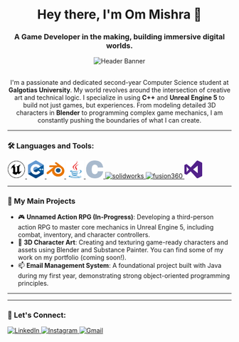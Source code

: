 

<h1 align="center">Hey there, I'm Om Mishra 👋</h1>
<h3 align="center">A Game Developer in the making, building immersive digital worlds.</h3>
<div align="center">
  <img src="https://i.gifer.com/6M8R.gif" width="50%" alt="Header Banner"/>
</div>

<br>

<p align="center">
  I'm a passionate and dedicated second-year Computer Science student at <b>Galgotias University</b>. My world revolves around the intersection of creative art and technical logic. I specialize in using <b>C++</b> and <b>Unreal Engine 5</b> to build not just games, but experiences. From modeling detailed 3D characters in <b>Blender</b> to programming complex game mechanics, I am constantly pushing the boundaries of what I can create.
</p>

<hr>

<h3 align="left">🛠️ Languages and Tools:</h3>
<p align="left">
  <a href="https://www.unrealengine.com/" target="_blank" rel="noreferrer"> <img src="https://raw.githubusercontent.com/devicons/devicon/master/icons/unrealengine/unrealengine-original.svg" alt="unrealengine" width="40" height="40"/> </a> 
  <a href="https://www.cplusplus.com/" target="_blank" rel="noreferrer"> <img src="https://raw.githubusercontent.com/devicons/devicon/master/icons/cplusplus/cplusplus-original.svg" alt="cplusplus" width="40" height="40"/> </a> 
  <a href="https://www.blender.org/" target="_blank" rel="noreferrer"> <img src="https://raw.githubusercontent.com/devicons/devicon/master/icons/blender/blender-original.svg" alt="blender" width="40" height="40"/> </a> 
  <a href="https://www.java.com" target="_blank" rel="noreferrer"> <img src="https://raw.githubusercontent.com/devicons/devicon/master/icons/java/java-original.svg" alt="java" width="40" height="40"/> </a> 
  <a href="https://www.cprogramming.com/" target="_blank" rel="noreferrer"> <img src="https://raw.githubusercontent.com/devicons/devicon/master/icons/c/c-original.svg" alt="c" width="40" height="40"/> </a> 
  <a href="https://www.solidworks.com/" target="_blank" rel="noreferrer"> <img src="https://img.icons8.com/color/48/000000/solidworks.png" alt="solidworks" width="40" height="40"/> </a>
  <a href="https://www.autodesk.com/products/fusion-360/" target="_blank" rel="noreferrer"> <img src="https://img.icons8.com/color/48/autodesk-fusion-360.png" alt="fusion360" width="40" height="40"/> </a>
  <a href="https://visualstudio.microsoft.com/" target="_blank" rel="noreferrer"> <img src="https://raw.githubusercontent.com/devicons/devicon/master/icons/visualstudio/visualstudio-plain.svg" alt="visualstudio" width="40" height="40"/> </a>
</p>

<hr>

<h3 align="left">🚀 My Main Projects</h3>
<ul>
    <li>🎮 <b>Unnamed Action RPG (In-Progress)</b>: Developing a third-person action RPG to master core mechanics in Unreal Engine 5, including combat, inventory, and character controllers.</li>
    <li>🎨 <b>3D Character Art</b>: Creating and texturing game-ready characters and assets using Blender and Substance Painter. You can find some of my work on my portfolio (coming soon!).</li>
    <li>📫 <b>Email Management System</b>: A foundational project built with Java during my first year, demonstrating strong object-oriented programming principles.</li>
</ul>

<hr>


<hr>

<h3 align="left">🤝 Let's Connect:</h3>
<p align="left">
  <a href="https://www.linkedin.com/in/pranjal-mishra777/" target="_blank">
    <img src="https://img.shields.io/badge/LinkedIn-0077B5?style=for-the-badge&logo=linkedin&logoColor=white" alt="LinkedIn"/>
  </a>
  <a href="https://instagram.com/omishra_777" target="_blank">
    <img src="https://img.shields.io/badge/Instagram-E4405F?style=for-the-badge&logo=instagram&logoColor=white" alt="Instagram"/>
 <a href="[mailto:omdev009mishra@gmail.com](https://accounts.google.com/SignOutOptions?hl=en-GB&continue=https://mail.google.com/mail/&service=mail&ec=GBRAFw)" target="_blank">
    <img src="https://img.shields.io/badge/Gmail-D14836?style=for-the-badge&logo=gmail&logoColor=white" alt="Gmail"/>
  </a>
</p>
